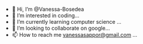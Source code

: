 - 👋 Hi, I’m @Vanessa-Bosedea
- 👀 I’m interested in coding...
- 🌱 I’m currently learning computer science ...
- 💞️ I’m looking to collaborate on google...
- 📫 How to reach me vanessasappor@gmail.com ...

<!---
Vanessa-Bosedea/Vanessa-Bosedea is a ✨ special ✨ repository because its `README.md` (this file) appears on your GitHub profile.
You can click the Preview link to take a look at your changes.
--->
